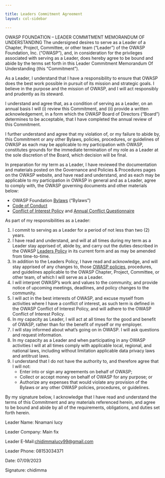 ```yaml
---

title: Leaders Commitment Agreement
layout: col-sidebar

---
```


OWASP FOUNDATION – LEADER COMMITMENT MEMORANDUM OF UNDERSTANDING
The undersigned desires to serve as a Leader of a Chapter, Project, Committee, or other team (“Leader”) of the OWASP Foundation, Inc. (“OWASP”), and, in consideration for the privileges associated with serving as a Leader, does hereby agree to be bound and abide by the terms set forth in this Leader Commitment Memorandum Of Understanding (this “Commitment”).

As a Leader, I understand that I have a responsibility to ensure that OWASP does the best work possible in pursuit of its mission and strategic goals. I believe in the purpose and the mission of OWASP, and I will act responsibly and prudently as its steward.

I understand and agree that, as a condition of serving as a Leader, on an annual basis I will (i) review this Commitment, and (ii) provide a written acknowledgement, in a form which the OWASP Board of Directors (“Board”) determines to be acceptable, that I have completed the annual review of this Commitment.

I further understand and agree that my violation of, or my failure to abide by, this Commitment or any other Bylaws, policies, procedures, or guidelines of OWASP as each may be applicable to my participation with OWASP, constitutes grounds for the immediate termination of my role as a Leader at the sole discretion of the Board, which decision will be final.

In preparation for my term as a Leader, I have reviewed the documentation and materials posted on the Governance and Policies & Procedures pages on the OWASP website, and have read and understand, and as each may be applicable to my participation in OWASP in general and as a Leader, agree to comply with, the OWASP governing documents and other materials below:

* OWASP Foundation [Bylaws](/www-policy/legal/bylaws) (“Bylaws”)
* [Code of Conduct](/www-policy/operational/code-of-conduct)
* [Conflict of Interest Policy](/www-policy/operational/conflict-of-interest) and [Annual Conflict Questionnaire](/www-policy/legal/conflict-of-interest-annual-questionnaire)

As part of my responsibilities as a Leader:
1. I commit to serving as a Leader for a period of not less than two (2) years.
2. I have read and understand, and will at all times during my term as a Leader stay apprised of, abide by, and carry out the duties described in the OWASP [Leaders Policy](/www-policy/operational/leader) in its current form and as may be amended from time-to-time.
3. In addition to the Leaders Policy, I have read and acknowledge, and will stay apprised of any changes to, those [OWASP policies](/www-policy/), procedures, and guidelines applicable to the OWASP Chapter, Project, Committee, or other team, of which I will serve as a Leader. 
4. I will interpret OWASP’s work and values to the community, and provide notice of upcoming meetings, deadlines, and policy changes to the community.
5. I will act in the best interests of OWASP, and excuse myself from activities where I have a conflict of interest, as such term is defined in the OWASP Conflict of Interest Policy, and will adhere to the OWASP Conflict of Interest Policy.
6. In my capacity as Leader, I will act at all times for the good and benefit of OWASP, rather than for the benefit of myself or my employer.
7. I will stay informed about what’s going on in OWASP. I will ask questions and request information.
8. In my capacity as a Leader and when participating in any OWASP activities I will at all times comply with applicable local, regional, and national laws, including without limitation applicable data privacy laws and antitrust laws.
9. I understand that I do not have the authority to, and therefore agree that I will not:
   * Enter into or sign any agreements on behalf of OWASP;
   * Collect or accept money on behalf of OWASP for any ‎purpose; or
   * Authorize any expenses that would violate any provision of the Bylaws or any other OWASP policies, procedures, or guidelines. 

By my signature below, I acknowledge that I have read and understand the terms of this Commitment and any materials referenced herein, and agree to be bound and abide by all of the requirements, obligations, and duties set forth herein. 

Leader Name: Nnamani lucy

Leader Company: Main fix

Leader E-Mail:chidimmalucy99@gmail.com

Leader Phone: 08153034371

Date: 07/09/2023

Signature: chidimma
